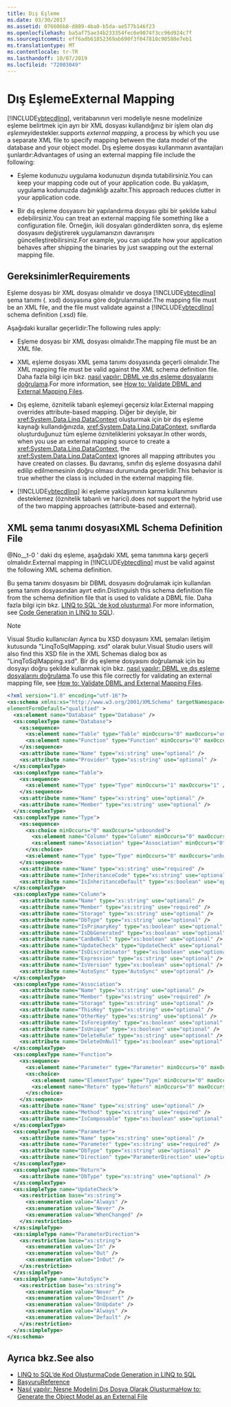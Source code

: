 ```yaml
---
title: Dış Eşleme
ms.date: 03/30/2017
ms.assetid: 076606b8-d889-4ba0-b5da-ae577b146f23
ms.openlocfilehash: ba5af75ae34b233354fec6e9074f3cc96d924c7f
ms.sourcegitcommit: eff6adb61852369ab690f3f047818c90580e7eb1
ms.translationtype: MT
ms.contentlocale: tr-TR
ms.lasthandoff: 10/07/2019
ms.locfileid: "72003049"
---
```

# <a name="external-mapping"></a><span data-ttu-id="7b015-102">Dış Eşleme</span><span class="sxs-lookup"><span data-stu-id="7b015-102">External Mapping</span></span>
[!INCLUDE[vbtecdlinq](../../../../../../includes/vbtecdlinq-md.md)]<span data-ttu-id="7b015-103">, veritabanının veri modeliyle nesne modelinize eşleme belirtmek için ayrı bir XML dosyası kullandığınız bir işlem olan *dış eşlemeyi*destekler.</span><span class="sxs-lookup"><span data-stu-id="7b015-103">supports *external mapping*, a process by which you use a separate XML file to specify mapping between the data model of the database and your object model.</span></span> <span data-ttu-id="7b015-104">Dış eşleme dosyası kullanmanın avantajları şunlardır:</span><span class="sxs-lookup"><span data-stu-id="7b015-104">Advantages of using an external mapping file include the following:</span></span>  
  
- <span data-ttu-id="7b015-105">Eşleme kodunuzu uygulama kodunuzun dışında tutabilirsiniz.</span><span class="sxs-lookup"><span data-stu-id="7b015-105">You can keep your mapping code out of your application code.</span></span> <span data-ttu-id="7b015-106">Bu yaklaşım, uygulama kodunuzda dağınıklığı azaltır.</span><span class="sxs-lookup"><span data-stu-id="7b015-106">This approach reduces clutter in your application code.</span></span>  
  
- <span data-ttu-id="7b015-107">Bir dış eşleme dosyasını bir yapılandırma dosyası gibi bir şekilde kabul edebilirsiniz.</span><span class="sxs-lookup"><span data-stu-id="7b015-107">You can treat an external mapping file something like a configuration file.</span></span> <span data-ttu-id="7b015-108">Örneğin, ikili dosyaları gönderdikten sonra, dış eşleme dosyasını değiştirerek uygulamanızın davranışını güncelleştirebilirsiniz.</span><span class="sxs-lookup"><span data-stu-id="7b015-108">For example, you can update how your application behaves after shipping the binaries by just swapping out the external mapping file.</span></span>  
  
## <a name="requirements"></a><span data-ttu-id="7b015-109">Gereksinimler</span><span class="sxs-lookup"><span data-stu-id="7b015-109">Requirements</span></span>  
 <span data-ttu-id="7b015-110">Eşleme dosyası bir XML dosyası olmalıdır ve dosya [!INCLUDE[vbtecdlinq](../../../../../../includes/vbtecdlinq-md.md)] şema tanımı (. xsd) dosyasına göre doğrulanmalıdır.</span><span class="sxs-lookup"><span data-stu-id="7b015-110">The mapping file must be an XML file, and the file must validate against a [!INCLUDE[vbtecdlinq](../../../../../../includes/vbtecdlinq-md.md)] schema definition (.xsd) file.</span></span>  
  
 <span data-ttu-id="7b015-111">Aşağıdaki kurallar geçerlidir:</span><span class="sxs-lookup"><span data-stu-id="7b015-111">The following rules apply:</span></span>  
  
- <span data-ttu-id="7b015-112">Eşleme dosyası bir XML dosyası olmalıdır.</span><span class="sxs-lookup"><span data-stu-id="7b015-112">The mapping file must be an XML file.</span></span>  
  
- <span data-ttu-id="7b015-113">XML eşleme dosyası XML şema tanımı dosyasında geçerli olmalıdır.</span><span class="sxs-lookup"><span data-stu-id="7b015-113">The XML mapping file must be valid against the XML schema definition file.</span></span> <span data-ttu-id="7b015-114">Daha fazla bilgi için bkz. [nasıl yapılır: DBML ve dış eşleme dosyalarını doğrulama](how-to-validate-dbml-and-external-mapping-files.md).</span><span class="sxs-lookup"><span data-stu-id="7b015-114">For more information, see [How to: Validate DBML and External Mapping Files](how-to-validate-dbml-and-external-mapping-files.md).</span></span>  
  
- <span data-ttu-id="7b015-115">Dış eşleme, öznitelik tabanlı eşlemeyi geçersiz kılar.</span><span class="sxs-lookup"><span data-stu-id="7b015-115">External mapping overrides attribute-based mapping.</span></span> <span data-ttu-id="7b015-116">Diğer bir deyişle, bir <xref:System.Data.Linq.DataContext> oluşturmak için bir dış eşleme kaynağı kullandığınızda, <xref:System.Data.Linq.DataContext>, sınıflarda oluşturduğunuz tüm eşleme özniteliklerini yoksayar.</span><span class="sxs-lookup"><span data-stu-id="7b015-116">In other words, when you use an external mapping source to create a <xref:System.Data.Linq.DataContext>, the <xref:System.Data.Linq.DataContext> ignores all mapping attributes you have created on classes.</span></span> <span data-ttu-id="7b015-117">Bu davranış, sınıfın dış eşleme dosyasına dahil edilip edilmemesinin doğru olması durumunda geçerlidir.</span><span class="sxs-lookup"><span data-stu-id="7b015-117">This behavior is true whether the class is included in the external mapping file.</span></span>  
  
- [!INCLUDE[vbtecdlinq](../../../../../../includes/vbtecdlinq-md.md)] <span data-ttu-id="7b015-118">iki eşleme yaklaşımının karma kullanımını desteklemez (öznitelik tabanlı ve harici).</span><span class="sxs-lookup"><span data-stu-id="7b015-118">does not support the hybrid use of the two mapping approaches (attribute-based and external).</span></span>  
  
## <a name="xml-schema-definition-file"></a><span data-ttu-id="7b015-119">XML şema tanımı dosyası</span><span class="sxs-lookup"><span data-stu-id="7b015-119">XML Schema Definition File</span></span>  
 <span data-ttu-id="7b015-120">@No__t-0 ' daki dış eşleme, aşağıdaki XML şema tanımına karşı geçerli olmalıdır.</span><span class="sxs-lookup"><span data-stu-id="7b015-120">External mapping in [!INCLUDE[vbtecdlinq](../../../../../../includes/vbtecdlinq-md.md)] must be valid against the following XML schema definition.</span></span>  
  
 <span data-ttu-id="7b015-121">Bu şema tanımı dosyasını bir DBML dosyasını doğrulamak için kullanılan şema tanım dosyasından ayırt edin.</span><span class="sxs-lookup"><span data-stu-id="7b015-121">Distinguish this schema definition file from the schema definition file that is used to validate a DBML file.</span></span> <span data-ttu-id="7b015-122">Daha fazla bilgi için bkz. [LINQ to SQL 'de kod oluşturma](code-generation-in-linq-to-sql.md)).</span><span class="sxs-lookup"><span data-stu-id="7b015-122">For more information, see [Code Generation in LINQ to SQL](code-generation-in-linq-to-sql.md)).</span></span>  
  
> [!NOTE]
> <span data-ttu-id="7b015-123">Visual Studio kullanıcıları Ayrıca bu XSD dosyasını XML şemaları iletişim kutusunda "LinqToSqlMapping. xsd" olarak bulur.</span><span class="sxs-lookup"><span data-stu-id="7b015-123">Visual Studio users will also find this XSD file in the XML Schemas dialog box as "LinqToSqlMapping.xsd".</span></span> <span data-ttu-id="7b015-124">Bir dış eşleme dosyasını doğrulamak için bu dosyayı doğru şekilde kullanmak için bkz. [nasıl yapılır: DBML ve dış eşleme dosyalarını doğrulama](how-to-validate-dbml-and-external-mapping-files.md).</span><span class="sxs-lookup"><span data-stu-id="7b015-124">To use this file correctly for validating an external mapping file, see [How to: Validate DBML and External Mapping Files](how-to-validate-dbml-and-external-mapping-files.md).</span></span>  
  
```xml  
<?xml version="1.0" encoding="utf-16"?>  
<xs:schema xmlns:xs="http://www.w3.org/2001/XMLSchema" targetNamespace="http://schemas.microsoft.com/linqtosql/mapping/2007" xmlns="http://schemas.microsoft.com/linqtosql/mapping/2007"  
elementFormDefault="qualified" >  
  <xs:element name="Database" type="Database" />  
  <xs:complexType name="Database">  
    <xs:sequence>  
      <xs:element name="Table" type="Table" minOccurs="0" maxOccurs="unbounded" />  
      <xs:element name="Function" type="Function" minOccurs="0" maxOccurs="unbounded" />  
    </xs:sequence>  
    <xs:attribute name="Name" type="xs:string" use="optional" />  
    <xs:attribute name="Provider" type="xs:string" use="optional" />  
  </xs:complexType>  
  <xs:complexType name="Table">  
    <xs:sequence>  
      <xs:element name="Type" type="Type" minOccurs="1" maxOccurs="1" />  
    </xs:sequence>  
    <xs:attribute name="Name" type="xs:string" use="optional" />  
    <xs:attribute name="Member" type="xs:string" use="optional" />  
  </xs:complexType>  
  <xs:complexType name="Type">  
    <xs:sequence>  
      <xs:choice minOccurs="0" maxOccurs="unbounded">  
        <xs:element name="Column" type="Column" minOccurs="0" maxOccurs="unbounded" />  
        <xs:element name="Association" type="Association" minOccurs="0" maxOccurs="unbounded" />  
      </xs:choice>  
      <xs:element name="Type" type="Type" minOccurs="0" maxOccurs="unbounded" />  
    </xs:sequence>  
    <xs:attribute name="Name" type="xs:string" use="required" />  
    <xs:attribute name="InheritanceCode" type="xs:string" use="optional" />  
    <xs:attribute name="IsInheritanceDefault" type="xs:boolean" use="optional" />  
  </xs:complexType>  
  <xs:complexType name="Column">  
    <xs:attribute name="Name" type="xs:string" use="optional" />  
    <xs:attribute name="Member" type="xs:string" use="required" />  
    <xs:attribute name="Storage" type="xs:string" use="optional" />  
    <xs:attribute name="DbType" type="xs:string" use="optional" />  
    <xs:attribute name="IsPrimaryKey" type="xs:boolean" use="optional" />  
    <xs:attribute name="IsDbGenerated" type="xs:boolean" use="optional" />  
    <xs:attribute name="CanBeNull" type="xs:boolean" use="optional" />  
    <xs:attribute name="UpdateCheck" type="UpdateCheck" use="optional" />  
    <xs:attribute name="IsDiscriminator" type="xs:boolean" use="optional" />  
    <xs:attribute name="Expression" type="xs:string" use="optional" />  
    <xs:attribute name="IsVersion" type="xs:boolean" use="optional" />  
    <xs:attribute name="AutoSync" type="AutoSync" use="optional" />  
  </xs:complexType>  
  <xs:complexType name="Association">  
    <xs:attribute name="Name" type="xs:string" use="optional" />  
    <xs:attribute name="Member" type="xs:string" use="required" />  
    <xs:attribute name="Storage" type="xs:string" use="optional" />  
    <xs:attribute name="ThisKey" type="xs:string" use="optional" />  
    <xs:attribute name="OtherKey" type="xs:string" use="optional" />  
    <xs:attribute name="IsForeignKey" type="xs:boolean" use="optional" />  
    <xs:attribute name="IsUnique" type="xs:boolean" use="optional" />  
    <xs:attribute name="DeleteRule" type="xs:string" use="optional" />  
    <xs:attribute name="DeleteOnNull" type="xs:boolean" use="optional" />  
  </xs:complexType>  
  <xs:complexType name="Function">  
    <xs:sequence>  
      <xs:element name="Parameter" type="Parameter" minOccurs="0" maxOccurs="unbounded" />  
      <xs:choice>  
        <xs:element name="ElementType" type="Type" minOccurs="0" maxOccurs="unbounded" />  
        <xs:element name="Return" type="Return" minOccurs="0" maxOccurs="1" />  
      </xs:choice>  
    </xs:sequence>  
    <xs:attribute name="Name" type="xs:string" use="optional" />  
    <xs:attribute name="Method" type="xs:string" use="required" />  
    <xs:attribute name="IsComposable" type="xs:boolean" use="optional" />  
  </xs:complexType>  
  <xs:complexType name="Parameter">  
    <xs:attribute name="Name" type="xs:string" use="optional" />  
    <xs:attribute name="Parameter" type="xs:string" use="required" />  
    <xs:attribute name="DbType" type="xs:string" use="optional" />  
    <xs:attribute name="Direction" type="ParameterDirection" use="optional" />  
  </xs:complexType>  
  <xs:complexType name="Return">  
    <xs:attribute name="DbType" type="xs:string" use="optional" />  
  </xs:complexType>  
  <xs:simpleType name="UpdateCheck">  
    <xs:restriction base="xs:string">  
      <xs:enumeration value="Always" />  
      <xs:enumeration value="Never" />  
      <xs:enumeration value="WhenChanged" />  
    </xs:restriction>  
  </xs:simpleType>  
  <xs:simpleType name="ParameterDirection">  
    <xs:restriction base="xs:string">  
      <xs:enumeration value="In" />  
      <xs:enumeration value="Out" />  
      <xs:enumeration value="InOut" />  
    </xs:restriction>  
  </xs:simpleType>  
  <xs:simpleType name="AutoSync">  
    <xs:restriction base="xs:string">  
      <xs:enumeration value="Never" />  
      <xs:enumeration value="OnInsert" />  
      <xs:enumeration value="OnUpdate" />  
      <xs:enumeration value="Always" />  
      <xs:enumeration value="Default" />  
    </xs:restriction>  
  </xs:simpleType>  
</xs:schema>  
```  
  
## <a name="see-also"></a><span data-ttu-id="7b015-125">Ayrıca bkz.</span><span class="sxs-lookup"><span data-stu-id="7b015-125">See also</span></span>

- [<span data-ttu-id="7b015-126">LINQ to SQL’de Kod Oluşturma</span><span class="sxs-lookup"><span data-stu-id="7b015-126">Code Generation in LINQ to SQL</span></span>](code-generation-in-linq-to-sql.md)
- [<span data-ttu-id="7b015-127">Başvuru</span><span class="sxs-lookup"><span data-stu-id="7b015-127">Reference</span></span>](reference.md)
- [<span data-ttu-id="7b015-128">Nasıl yapılır: Nesne Modelini Dış Dosya Olarak Oluşturma</span><span class="sxs-lookup"><span data-stu-id="7b015-128">How to: Generate the Object Model as an External File</span></span>](how-to-generate-the-object-model-as-an-external-file.md)
